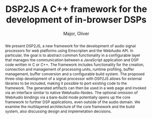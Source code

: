 --- 
title: "DSP2JS A C++ framework for the development of in-browser DSPs" 
abstract: "We present DSP2JS, a new framework for the development of audio signal processors for web platforms using Emscripten and the WebAudio API. In particular, the goal is to abstract common functionality in a configurable layer that manages the communication between a JavaScript application and DSP code written in C or C++. The framework includes functionality for the creation, connection and management of processing units, runtime profiling, buffer management, buffer conversion and a configurable build system. The proposed three-step development of a signal processor with DSP2JS allows for external libraries to be included, making it possible to port existing code to the framework. The generated artifacts can then be used in a web page and invoked via an interface similar to native WebAudio-Nodes. The optional omission of WebAudio bindings via a bare-build mode potentially opens up the core framework to further DSP applications, even outside of the audio domain. We examine the multilayered architecture of the core framework and the build system, also discussing design and implemetation decisions." 
address: "Berlin" 
author: "Major, Oliver"
webAuthor: "Oliver Major" 
booktitle: "Proceedings of the International Web Audio Conference" 
editor: "Monschke, Jan and Guttandin, Christoph and Schnell, Norbert and Jenkinson, Thomas and Schaedler, Jack" 
month: "September"
pages: "" 
publisher: "TU Berlin" 
series: "WAC '18"
track: "Paper"  
year: "2018" 
id: "2018_10" 
tags: year2018
media: https://www.youtube.com/watch?v=n1a6sl-N9cQ 
pdflink: /_data/papers/pdf/2018/2018_10.pdf
ISSN: 2663-5844
---